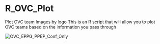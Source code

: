 # R_OVC_Plot
Plot OVC team Images by logo
This is an R script that will allow you to plot OVC teams based on the information you pass through 

![OVC_EPPG_PPEP_Conf_Only](https://github.com/Jake-Stinson-MBB/R_OVC_Plot/assets/112037078/91daa206-88b6-4c61-bd7e-2899cc9694f5)

